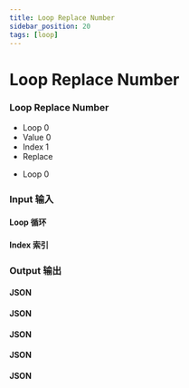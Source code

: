 ```yaml
---
title: Loop Replace Number
sidebar_position: 20
tags: [loop]
---
```


# Loop Replace Number

<div className="patch-container">
    <div className="patch processor">
        <h3>Loop Replace Number</h3>
        <ul className="inputs">
            <li>Loop <span>0</span></li>
            <li>Value <span>0</span></li>
            <li>Index <span>1</span></li>
            <li>Replace <span className="patch-pulse-preview"><span className="dot"></span></span></li>
        </ul>
        <ul className="outputs">
            <li>Loop <span>0</span></li>
        </ul>
    </div>
</div>

<div className="port-descriptions">
<div className="inputs">

### Input 输入

#### Loop 循环

#### Index 索引

</div>
<div className="outputs">

### Output 输出

#### JSON

#### JSON

#### JSON

#### JSON

#### JSON

</div>
</div>